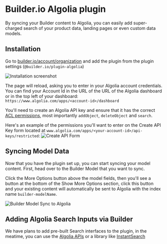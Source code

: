 # Builder.io Algolia plugin

By syncing your Builder content to Algolia, you can easily add super-charged search of your product data, landing pages or even custom data models.

## Installation

Go to [builder.io/account/organization](https://builder.io/account/organization) and add the plugin from the plugin settings (`@builder.io/plugin-algolia`)

![Installation screenshot](https://cdn.builder.io/api/v1/image/assets%2Fc323eb63ba4f413fb404381a691aff97%2Fc15c13b0d4c84a2da793df52f0564b42)

The page will reload, asking you to enter in your Algolia account credentials. You can find your Account Id in the URL of the URL of the Algolia dashboard or in the top left of your dashboard:
`https://www.algolia.com/apps/<account-id>/dashboard`

You'll need to create an Algolia API key and ensure that it has the correct [ACL permissions](https://www.algolia.com/doc/guides/security/api-keys/#rights-and-restrictions), most importantly `addObject`, `deleteObject` and `search`.

Here's an example of the permissions you'll want to enter on the Create API Key form located at `www.algolia.com/apps/<your-account-id>/api-keys/restricted`:
![Create API Form](https://cdn.builder.io/api/v1/image/assets%2Fc323eb63ba4f413fb404381a691aff97%2Fb6a16f09c5df496d8160e02da7b2bc2a)

## Syncing Model Data

Now that you have the plugin set up, you can start syncing your model content. First, head over to the Builder Model that you want to sync.

Click the More Options button above the model fields, then you'll see a button at the bottom of the Show More Options section, click this button and your existing content will automatically be sent to Algolia with the index name `builder-modelName`.

![Builder Model Sync to Algolia](https://cdn.builder.io/api/v1/image/assets%2FYJIGb4i01jvw0SRdL5Bt%2F84665735c1c3430696f3d382f23bec40)

## Adding Algolia Search Inputs via Builder

We have plans to add pre-built Search interfaces to the plugin, in the meatime, you can use the [Algolia APIs](https://www.algolia.com/doc/api-client/getting-started/what-is-the-api-client/javascript/?client=javascript) or a library like [InstantSearch](https://www.algolia.com/doc/guides/building-search-ui/what-is-instantsearch/js/)
